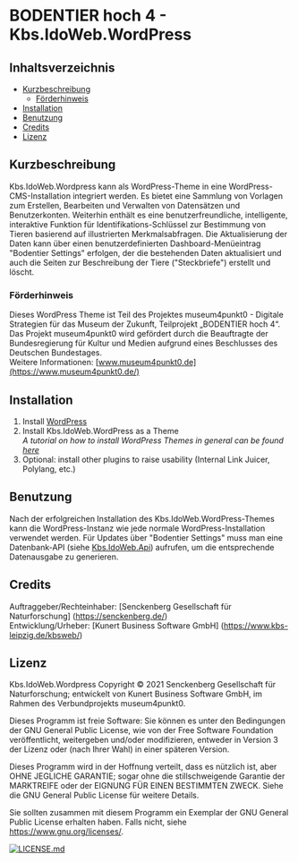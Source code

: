 # BODENTIER hoch 4 - Kbs.IdoWeb.WordPress

## Inhaltsverzeichnis  
- [Kurzbeschreibung](#Kurzbeschreibung)
  - [Förderhinweis](#Förderhinweis)
- [Installation](#Installation)
- [Benutzung](#Benutzung)
- [Credits](#Credits)
- [Lizenz](#Lizenz)

## Kurzbeschreibung
Kbs.IdoWeb.Wordpress kann als WordPress-Theme in eine WordPress-CMS-Installation integriert werden. Es bietet eine Sammlung von Vorlagen zum Erstellen, Bearbeiten und Verwalten von Datensätzen und Benutzerkonten. Weiterhin enthält es eine benutzerfreundliche, intelligente, interaktive Funktion für Identifikations-Schlüssel zur Bestimmung von Tieren basierend auf illustrierten Merkmalsabfragen.
Die Aktualisierung der Daten kann über einen benutzerdefinierten Dashboard-Menüeintrag "Bodentier Settings" erfolgen, der die bestehenden Daten aktualisiert und auch die Seiten zur Beschreibung der Tiere ("Steckbriefe") erstellt und löscht.

### Förderhinweis
Dieses WordPress Theme ist Teil des Projektes museum4punkt0 - Digitale Strategien für das Museum der Zukunft, Teilprojekt „BODENTIER hoch 4“. Das Projekt museum4punkt0 wird gefördert durch die  Beauftragte der Bundesregierung für Kultur und Medien aufgrund eines Beschlusses des Deutschen Bundestages.  
Weitere Informationen: [www.museum4punkt0.de](https://www.museum4punkt0.de/)

## Installation
  1. Install [WordPress](https://wordpress.org/support/article/how-to-install-wordpress/)
  2. Install Kbs.IdoWeb.WordPress as a Theme  
    *A tutorial on how to install WordPress Themes in general can be found [here](https://www.wpbeginner.com/beginners-guide/how-to-install-a-wordpress-theme/)*
  3. Optional: install other plugins to raise usability (Internal Link Juicer, Polylang, etc.)    

## Benutzung
Nach der erfolgreichen Installation des Kbs.IdoWeb.WordPress-Themes kann die WordPress-Instanz wie jede normale WordPress-Installation verwendet werden.
Für Updates über "Bodentier Settings" muss man eine Datenbank-API (siehe [Kbs.IdoWeb.Api](https://github.com/senckenberg/Kbs.IdoWeb.Api/)) aufrufen, um die entsprechende Datenausgabe zu generieren.

## Credits  
Auftraggeber/Rechteinhaber: [Senckenberg Gesellschaft für Naturforschung] (https://senckenberg.de/)  
Entwicklung/Urheber: [Kunert Business Software GmbH] (https://www.kbs-leipzig.de/kbsweb/)

## Lizenz  
Kbs.IdoWeb.Wordpress Copyright © 2021 Senckenberg Gesellschaft für Naturforschung; entwickelt von Kunert Business Software GmbH, im Rahmen des Verbundprojekts museum4punkt0.

Dieses Programm ist freie Software: Sie können es unter den Bedingungen der GNU General Public License, wie von der Free Software Foundation veröffentlicht, weitergeben und/oder modifizieren, entweder in Version 3 der Lizenz oder (nach Ihrer Wahl) in einer späteren Version.

Dieses Programm wird in der Hoffnung verteilt, dass es nützlich ist, aber OHNE JEGLICHE GARANTIE; sogar ohne die stillschweigende Garantie der MARKTREIFE oder der EIGNUNG FÜR EINEN BESTIMMTEN ZWECK. Siehe die GNU General Public License für weitere Details.

Sie sollten zusammen mit diesem Programm ein Exemplar der GNU General Public License erhalten haben. Falls nicht, siehe https://www.gnu.org/licenses/.

[![LICENSE.md](https://img.shields.io/badge/License-GPLv3-blue.svg)](/LICENSE.md)
